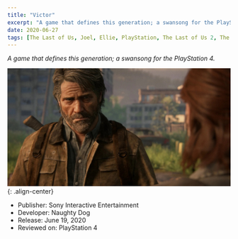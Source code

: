 ```yaml
---
title: "Victor"
excerpt: "A game that defines this generation; a swansong for the PlayStation 4."
date: 2020-06-27
tags: [The Last of Us, Joel, Ellie, PlayStation, The Last of Us 2, The Last of Us Part II]
---
```


*A game that defines this generation; a swansong for the PlayStation 4.*

![image-center](/images/tlou2_review/tlou2_review_image_2.jpg){: .align-center}

- Publisher: Sony Interactive Entertainment
- Developer: Naughty Dog
- Release: June 19, 2020
- Reviewed on: PlayStation 4
